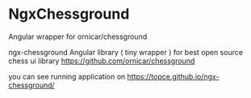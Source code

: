 # NgxChessground

Angular wrapper for ornicar/chessground

ngx-chessground Angular library ( tiny wrapper ) for best open source chess ui library https://github.com/ornicar/chessground

you can see running application on
https://topce.github.io/ngx-chessground/
